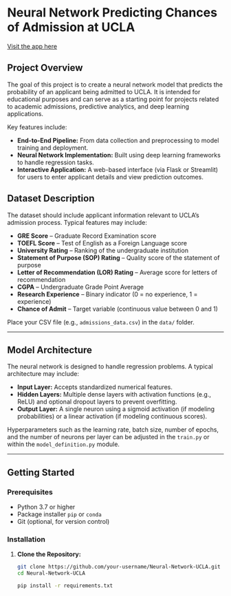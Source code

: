 # Neural Network Predicting Chances of Admission at UCLA 

[Visit the app here](https://neural-network-mihir.streamlit.app/)
 
## Project Overview

The goal of this project is to create a neural network model that predicts the probability of an applicant being admitted to UCLA. It is intended for educational purposes and can serve as a starting point for projects related to academic admissions, predictive analytics, and deep learning applications.

Key features include:

- **End-to-End Pipeline:** From data collection and preprocessing to model training and deployment.
- **Neural Network Implementation:** Built using deep learning frameworks to handle regression tasks.
- **Interactive Application:** A web-based interface (via Flask or Streamlit) for users to enter applicant details and view prediction outcomes.

## Dataset Description

The dataset should include applicant information relevant to UCLA’s admission process. Typical features may include:

- **GRE Score** – Graduate Record Examination score  
- **TOEFL Score** – Test of English as a Foreign Language score  
- **University Rating** – Ranking of the undergraduate institution  
- **Statement of Purpose (SOP) Rating** – Quality score of the statement of purpose  
- **Letter of Recommendation (LOR) Rating** – Average score for letters of recommendation  
- **CGPA** – Undergraduate Grade Point Average  
- **Research Experience** – Binary indicator (0 = no experience, 1 = experience)  
- **Chance of Admit** – Target variable (continuous value between 0 and 1)

Place your CSV file (e.g., `admissions_data.csv`) in the `data/` folder.

---

## Model Architecture

The neural network is designed to handle regression problems. A typical architecture may include:

- **Input Layer:** Accepts standardized numerical features.  
- **Hidden Layers:** Multiple dense layers with activation functions (e.g., ReLU) and optional dropout layers to prevent overfitting.  
- **Output Layer:** A single neuron using a sigmoid activation (if modeling probabilities) or a linear activation (if modeling continuous scores).

Hyperparameters such as the learning rate, batch size, number of epochs, and the number of neurons per layer can be adjusted in the `train.py` or within the `model_definition.py` module.

---

## Getting Started

### Prerequisites

- Python 3.7 or higher  
- Package installer `pip` or `conda`  
- Git (optional, for version control)

### Installation

1. **Clone the Repository:**

   ```bash
   git clone https://github.com/your-username/Neural-Network-UCLA.git
   cd Neural-Network-UCLA

   pip install -r requirements.txt
